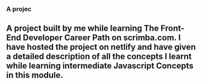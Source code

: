 ### A projec

## A project built by me while learning The Front-End Developer Career Path on scrimba.com. I have hosted the project on netlify and have given a detailed description    of all the concepts I learnt while learning intermediate Javascript Concepts in this module.
